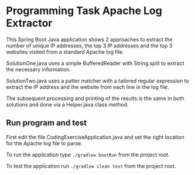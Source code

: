 # Programming Task Apache Log Extractor

This Spring Boot Java application shows 2 approaches to extract the number of unique IP addresses, the top 3 IP addresses and the top 3 websites visited from a standard Apache log file.

SolutionOne.java uses a simple BufferedReader with String.split to extract the necessary information.

SolutionTwo.java uses a patter matcher with a tailored regular expression to extract the IP address and the website from each line in the log file.

The subsequent processing and printing of the results is the same in both solutions and done via a Helper.java class method.

## Run program and test

First edit the file CodingExerciseApplication.java and set the right location for the Apache log file to parse.

To run the application type `./gradlew bootRun` from the project root.

To test the application run `./gradlew clean test` from the project root.

